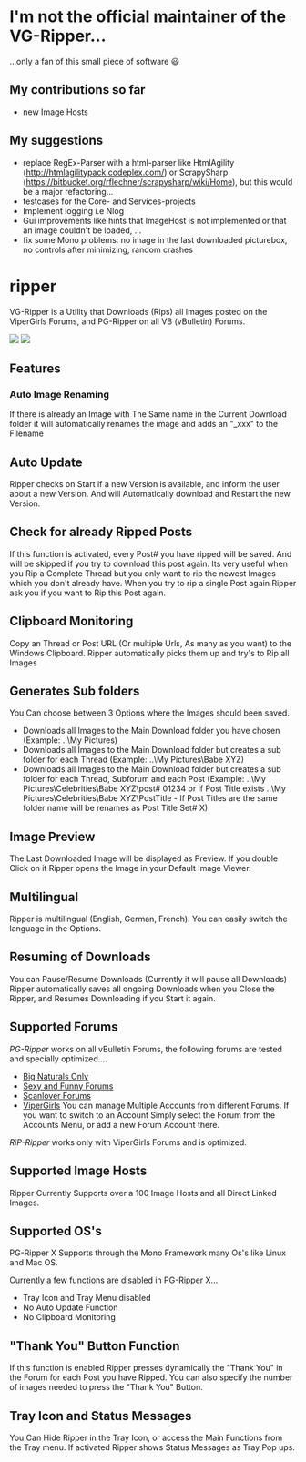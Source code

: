 # I'm not the official maintainer of the VG-Ripper...
...only a fan of this small piece of software :smiley:

## My contributions so far
- new Image Hosts
 
## My suggestions
- replace RegEx-Parser with a html-parser like HtmlAgility (http://htmlagilitypack.codeplex.com/) or ScrapySharp (https://bitbucket.org/rflechner/scrapysharp/wiki/Home), but this would be a major refactoring...
- testcases for the Core- and Services-projects
- Implement logging i.e Nlog
- Gui improvements like hints that ImageHost is not implemented or that an image couldn't be loaded, ...
- fix some Mono problems: no image in the last downloaded picturebox, no controls after minimizing, random crashes

# ripper
VG-Ripper is a Utility that Downloads (Rips) all Images posted on the ViperGirls Forums, and PG-Ripper on all VB (vBulletin) Forums.

![](http://watchersnet.de/Portals/0/MainWindow.jpg)
![](http://watchersnet.de/Portals/0/MainWindowPG.png)

## Features
### Auto Image Renaming
If there is already an Image with The Same name in the Current Download folder it will automatically renames the image and adds an "_xxx" to the Filename

## Auto Update
Ripper checks on Start if a new Version is available, and inform the user about a new Version. And will Automatically download and Restart the new Version.

## Check for already Ripped Posts
If this function is activated, every Post# you have ripped will be saved. And will be skipped if you try to download this post again. Its very useful when you Rip a Complete Thread but you only want to rip the newest Images which you don't already have. When you try to rip a single Post again Ripper ask you if you want to Rip this Post again.

## Clipboard Monitoring
Copy an Thread or Post URL (Or multiple Urls, As many as you want) to the Windows Clipboard. Ripper automatically picks them up and try's to Rip all Images

## Generates Sub folders
You Can choose between 3 Options where the Images should been saved.
* Downloads all Images to the Main Download folder you have chosen (Example: ..\My Pictures\)
* Downloads all Images to the Main Download folder but creates a sub folder for each Thread (Example: ..\My Pictures\Babe XYZ\)
* Downloads all Images to the Main Download folder but creates a sub folder for each Thread, Subforum and each Post (Example: ..\My Pictures\Celebrities\Babe XYZ\post# 01234 or if Post Title exists ..\My Pictures\Celebrities\Babe XYZ\PostTitle - If Post Titles are the same folder name will be renames as Post Title Set# X)

## Image Preview
The Last Downloaded Image will be displayed as Preview. If you double Click on it Ripper opens the Image in your Default Image Viewer.

## Multilingual
Ripper is multilingual (English, German, French). You can easily switch the language in the Options.

## Resuming of Downloads
You can Pause/Resume Downloads (Currently it will pause all Downloads)
 Ripper automatically saves all ongoing Downloads when you Close the Ripper, and Resumes Downloading if you Start it again. 

## Supported Forums
*PG-Ripper* works on all vBulletin Forums, the following forums are tested and specially optimized....
* [Big Naturals Only](http://bignaturalsonly.com/)
* [Sexy and Funny Forums](http://forums.sexyandfunny.com/)
* [Scanlover Forums](http://forum.scanlover.com/)
* [ViperGirls](http://vipergirls.to/)
You can manage Multiple Accounts from different Forums. If you want to switch to an Account Simply select the Forum from the Accounts Menu, or add a new Forum Account there.

*RiP-Ripper* works only with ViperGirls Forums and is optimized.

## Supported Image Hosts
Ripper Currently Supports over a 100 Image Hosts and all Direct Linked Images.

## Supported OS's
PG-Ripper X Supports through the Mono Framework many Os's like Linux and Mac OS.

Currently a few functions are disabled in PG-Ripper X... 
* Tray Icon and Tray Menu disabled
* No Auto Update Function
* No Clipboard Monitoring

## "Thank You" Button Function
If this function is enabled Ripper presses dynamically the "Thank You" in the Forum for each Post you have Ripped.
 You can also specify the number of images needed to press the "Thank You" Button. 

## Tray Icon and Status Messages
You Can Hide Ripper in the Tray Icon, or access the Main Functions from the Tray menu.
 If activated Ripper shows Status Messages as Tray Pop ups.
